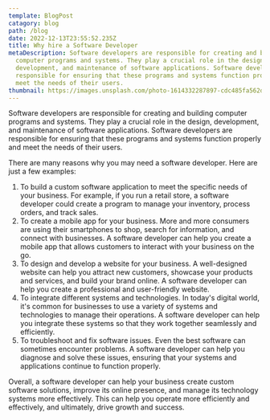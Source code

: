 ```yaml
---
template: BlogPost
catagory: blog
path: /blog
date: 2022-12-13T23:55:52.235Z
title: Why hire a Software Developer
metaDescription: Software developers are responsible for creating and building
  computer programs and systems. They play a crucial role in the design,
  development, and maintenance of software applications. Software developers are
  responsible for ensuring that these programs and systems function properly and
  meet the needs of their users.
thumbnail: https://images.unsplash.com/photo-1614332287897-cdc485fa562d?ixlib=rb-4.0.3&ixid=MnwxMjA3fDB8MHxwaG90by1wYWdlfHx8fGVufDB8fHx8&auto=format&fit=crop&w=1170&q=80
---
```

<!--StartFragment-->

Software developers are responsible for creating and building computer programs and systems. They play a crucial role in the design, development, and maintenance of software applications. Software developers are responsible for ensuring that these programs and systems function properly and meet the needs of their users.

There are many reasons why you may need a software developer. Here are just a few examples:

1. To build a custom software application to meet the specific needs of your business. For example, if you run a retail store, a software developer could create a program to manage your inventory, process orders, and track sales.
2. To create a mobile app for your business. More and more consumers are using their smartphones to shop, search for information, and connect with businesses. A software developer can help you create a mobile app that allows customers to interact with your business on the go.
3. To design and develop a website for your business. A well-designed website can help you attract new customers, showcase your products and services, and build your brand online. A software developer can help you create a professional and user-friendly website.
4. To integrate different systems and technologies. In today's digital world, it's common for businesses to use a variety of systems and technologies to manage their operations. A software developer can help you integrate these systems so that they work together seamlessly and efficiently.
5. To troubleshoot and fix software issues. Even the best software can sometimes encounter problems. A software developer can help you diagnose and solve these issues, ensuring that your systems and applications continue to function properly.

Overall, a software developer can help your business create custom software solutions, improve its online presence, and manage its technology systems more effectively. This can help you operate more efficiently and effectively, and ultimately, drive growth and success.

<!--EndFragment-->
